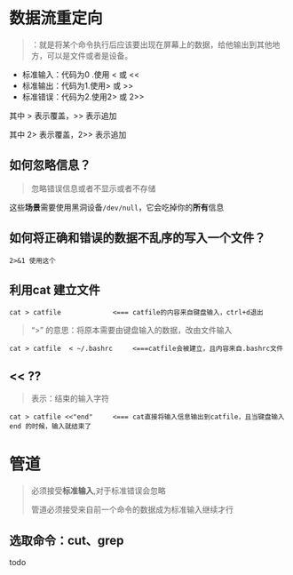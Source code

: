 # 数据流重定向

> ：就是将某个命令执行后应该要出现在屏幕上的数据，给他输出到其他地方，可以是文件或者是设备。



- 标准输入：代码为0 .使用 < 或 <<
- 标准输出：代码为1.使用> 或 >>
- 标准错误：代码为2.使用2> 或 2>>

其中 > 表示覆盖，>> 表示追加

其中 2> 表示覆盖，2>> 表示追加

## 如何忽略信息？

> 忽略错误信息或者不显示或者不存储

这些**场景**需要使用黑洞设备``/dev/null``，它会吃掉你的**所有**信息

## 如何将正确和错误的数据不乱序的写入一个文件？

```shel
2>&1 使用这个
```

## 

## 利用cat 建立文件



```shell
cat > catfile             <=== catfile的内容来自键盘输入，ctrl+d退出
```

> “>” 的意思：将原本需要由键盘输入的数据，改由文件输入

```shel
cat > catfile  < ~/.bashrc     <===catfile会被建立，且内容来自.bashrc文件
```



## << ??

> 表示：结束的输入字符

```shell
cat > catfile <<"end"     <=== cat直接将输入信息输出到catfile，且当键盘输入end 的时候，输入就结束了
```



# 管道

> 必须接受**标准输入**,对于标准错误会忽略
>
> 管道必须接受来自前一个命令的数据成为标准输入继续才行



## 选取命令：cut、grep

todo

